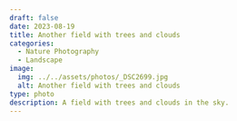 ```yaml
---
draft: false
date: 2023-08-19
title: Another field with trees and clouds
categories:
  - Nature Photography
  - Landscape
image:
  img: ../../assets/photos/_DSC2699.jpg
  alt: Another field with trees and clouds
type: photo
description: A field with trees and clouds in the sky.
---
```

